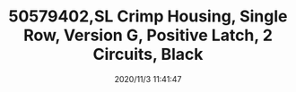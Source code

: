 ﻿---
layout: post 
title: 50579402,SL Crimp Housing, Single Row, Version G, Positive Latch, 2 Circuits, Black
is_home: true
tags: SL
categories: wire-cable
overview: SL Crimp Housing, Single Row, Version G, Positive Latch, 2 Circuits, Black
part_number: 5-50579402
thumb_img: static/202011/487-thumb-20201103194153.jpg
small_img: static/202011/487-20201103194153.jpg
date: 2020/11/3 11:41:47
---



